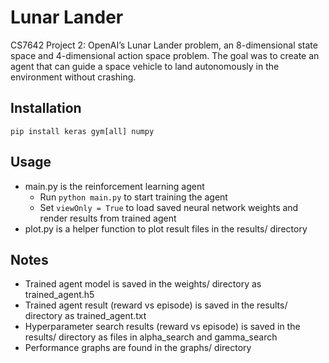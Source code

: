 # Lunar Lander

CS7642 Project 2: OpenAI’s Lunar Lander problem, an 8-dimensional state space and 4-dimensional action space problem. The goal was to create an agent that can guide a space vehicle to land autonomously in the environment without crashing. 

## Installation

`pip install keras gym[all] numpy`

## Usage

- main.py is the reinforcement learning agent
  - Run `python main.py` to start training the agent
  - Set `viewOnly = True` to load saved neural network weights and render results from trained agent
- plot.py is a helper function to plot result files in the results/ directory

## Notes

- Trained agent model is saved in the weights/ directory as trained_agent.h5
- Trained agent result (reward vs episode) is saved in the results/ directory as trained_agent.txt
- Hyperparameter search results (reward vs episode) is saved in the results/ directory as files in alpha_search and gamma_search
- Performance graphs are found in the graphs/ directory